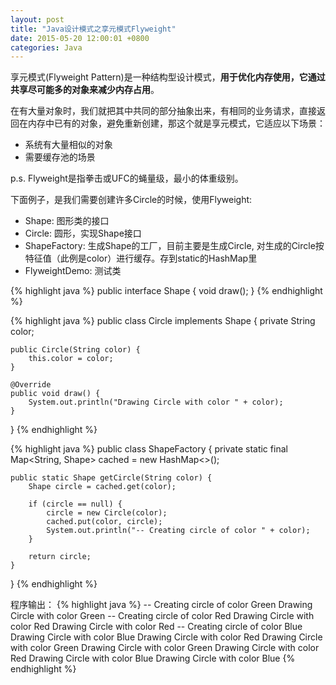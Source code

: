 ```yaml
---
layout: post
title: "Java设计模式之享元模式Flyweight"
date: 2015-05-20 12:00:01 +0800
categories: Java
--- 
```


享元模式(Flyweight Pattern)是一种结构型设计模式，**用于优化内存使用，它通过共享尽可能多的对象来减少内存占用**。 

在有大量对象时，我们就把其中共同的部分抽象出来，有相同的业务请求，直接返回在内存中已有的对象，避免重新创建，那这个就是享元模式，它适应以下场景：

* 系统有大量相似的对象
* 需要缓存池的场景

p.s. Flyweight是指拳击或UFC的蝇量级，最小的体重级别。

下面例子，是我们需要创建许多Circle的时候，使用Flyweight: 

* Shape: 图形类的接口
* Circle: 圆形，实现Shape接口
* ShapeFactory: 生成Shape的工厂，目前主要是生成Circle, 对生成的Circle按特征值（此例是color）进行缓存。存到static的HashMap里
* FlyweightDemo: 测试类
 
{% highlight java %}
public interface Shape {
    void draw();
}
{% endhighlight %}

{% highlight java %}
public class Circle implements Shape {
    private String color;

    public Circle(String color) {
        this.color = color;
    }

    @Override
    public void draw() {
        System.out.println("Drawing Circle with color " + color);
    }
}
{% endhighlight %}

{% highlight java %}
public class ShapeFactory {
    private static final Map<String, Shape> cached = new HashMap<>();

    public static Shape getCircle(String color) {
        Shape circle = cached.get(color);

        if (circle == null) {
            circle = new Circle(color);
            cached.put(color, circle);
            System.out.println("-- Creating circle of color " + color);
        }

        return circle;
    }
}
{% endhighlight %}

程序输出：
{% highlight java %}
-- Creating circle of color Green
Drawing Circle with color Green
-- Creating circle of color Red
Drawing Circle with color Red
Drawing Circle with color Red
-- Creating circle of color Blue
Drawing Circle with color Blue
Drawing Circle with color Red
Drawing Circle with color Green
Drawing Circle with color Green
Drawing Circle with color Red
Drawing Circle with color Blue
Drawing Circle with color Blue
{% endhighlight %}

